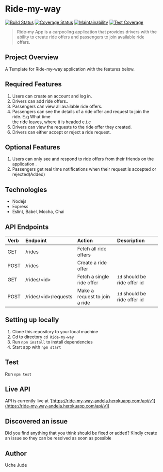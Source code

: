 # Ride-my-way 
[![Build Status](https://travis-ci.org/iamuchejude/Ride-my-way.png?branch=master)](https://travis-ci.org/iamuchejude/Ride-my-way)
[![Coverage Status](https://coveralls.io/repos/github/iamuchejude/Ride-my-way/badge.svg?branch=master)](https://coveralls.io/github/iamuchejude/Ride-my-way?branch=master)
[![Maintainability](https://api.codeclimate.com/v1/badges/93011290af245f1ba90a/maintainability)](https://codeclimate.com/github/iamuchejude/Ride-my-way/maintainability)
[![Test Coverage](https://api.codeclimate.com/v1/badges/93011290af245f1ba90a/test_coverage)](https://codeclimate.com/github/iamuchejude/Ride-my-way/test_coverage)  

  
> Ride-my App is a carpooling application that provides drivers with the ability to create ride offers and passengers to join available ride offers.

## Project Overview  
A Template for Ride-my-way application with the features below. 

## Required Features
1. Users can create an account and log in.  
2. Drivers can add ride offers..  
3. Passengers can view all available ride offers.  
4. Passengers can see the details of a ride offer and request to join the ride. E.g What time  
the ride leaves, where it is headed e.t.c  
5. Drivers can view the requests to the ride offer they created.  
6. Drivers can either accept or reject a ride request.  

## Optional Features
1. Users can only see and respond to ride offers from their friends on the application .  
2. Passengers get real time notifications when their request is accepted or rejected(Added)  

## Technologies
* Nodejs
* Express
* Eslint, Babel, Mocha, Chai  

## API Endpoints
| Verb     | Endpoint                  | Action                         | Description                   |
| :------- | :------------------------ | :----------------------------- | :---------------------------- |
| GET      | /rides                    | Fetch all ride offers          |                               |
| POST     | /rides                    | Create a ride offer            |                               |
| GET      | /rides/\<id>              | Fetch a single ride offer      | `id` should be ride offer id  |
| POST     | /rides/\<id>/requests     | Make a request to join a ride  | `id` should be ride offer id  |

## Setting up locally
1. Clone this repository to your local machine  
2. Cd to directory `cd Ride-my-way`
3. Run `npm install` to install dependencies
4. Start app with `npm start`

## Test
Run `npm test`

## Live API
API is currently live at `[https://ride-my-way-andela.herokuapp.com/api/v1](https://ride-my-way-andela.herokuapp.com/api/v1)

## Discovered an issue
Did you find anything that you think should be fixed or added? Kindly create an issue so they can be resolved as soon as possible

## Author
Uche Jude